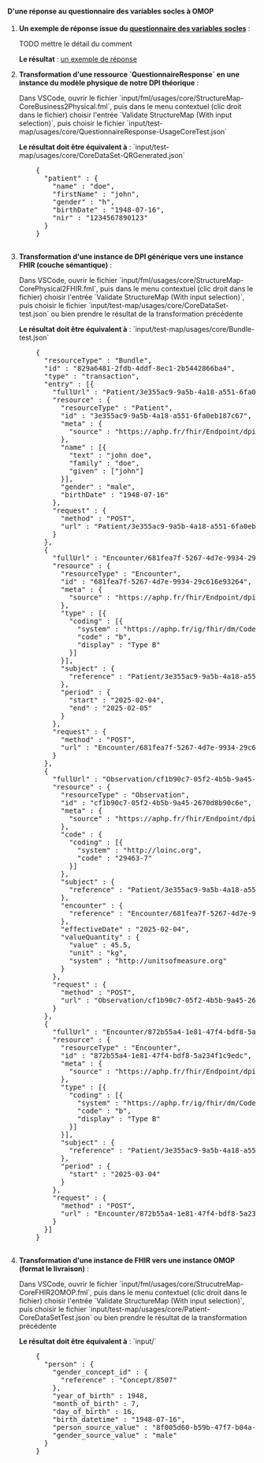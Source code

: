 
#### D'une réponse au questionnaire des variables socles à OMOP

<ol>
  <li>
    <p><b>Un exemple de réponse issue du <a href="Questionnaire-UsageCore.html">questionnaire des variables socles</a></b> :</p>
    <p>TODO mettre le détail du comment</p>
    <p><b>Le résultat</b> : <a href="QuestionnaireResponse-qr-test-usage-core.html">un exemple de réponse</a></p>
  </li>
  <li>
    <p><b>Transformation d'une ressource `QuestionnaireResponse` en une instance du modèle physique de notre DPI théorique</b> :</p>
    <p>Dans VSCode, ouvrir le fichier `input/fml/usages/core/StructureMap-CoreBusiness2Physical.fml`, puis dans le menu contextuel (clic droit dans le fichier) choisir l'entrée `Validate StructureMap (With input selection)`, puis choisir le fichier `input/test-map/usages/core/QuestionnaireResponse-UsageCoreTest.json`</p>
    <p><b>Le résultat doit être équivalent à</b> : `input/test-map/usages/core/CoreDataSet-QRGenerated.json`</p>
    <pre>
    {
      "patient" : {
        "name" : "doe",
        "firstName" : "john",
        "gender" : "h",
        "birthDate" : "1948-07-16",
        "nir" : "1234567890123"
      }
    }
    </pre>
  </li>
  <li>
    <p><b>Transformation d'une instance de DPI générique vers une instance FHIR (couche sémantique)</b> :</p>
    <p>Dans VSCode, ouvrir le fichier `input/fml/usages/core/StructureMap-CorePhysical2FHIR.fml`, puis dans le menu contextuel (clic droit dans le fichier) choisir l'entrée `Validate StructureMap (With input selection)`, puis choisir le fichier `input/test-map/usages/core/CoreDataSet-test.json` ou bien prendre le résultat de la transformation précédente</p>
    <p><b>Le résultat doit être équivalent à</b> : `input/test-map/usages/core/Bundle-test.json`</p>
    <pre>
    {
      "resourceType" : "Bundle",
      "id" : "829a6481-2fdb-4ddf-8ec1-2b5442866ba4",
      "type" : "transaction",
      "entry" : [{
        "fullUrl" : "Patient/3e355ac9-9a5b-4a18-a551-6fa0eb187c67",
        "resource" : {
          "resourceType" : "Patient",
          "id" : "3e355ac9-9a5b-4a18-a551-6fa0eb187c67",
          "meta" : {
            "source" : "https://aphp.fr/fhir/Endpoint/dpi/PatientTable/1"
          },
          "name" : [{
            "text" : "john doe",
            "family" : "doe",
            "given" : ["john"]
          }],
          "gender" : "male",
          "birthDate" : "1948-07-16"
        },
        "request" : {
          "method" : "POST",
          "url" : "Patient/3e355ac9-9a5b-4a18-a551-6fa0eb187c67"
        }
      },
      {
        "fullUrl" : "Encounter/681fea7f-5267-4d7e-9934-29c616e93264",
        "resource" : {
          "resourceType" : "Encounter",
          "id" : "681fea7f-5267-4d7e-9934-29c616e93264",
          "meta" : {
            "source" : "https://aphp.fr/fhir/Endpoint/dpi/SejourTable/1"
          },
          "type" : [{
            "coding" : [{
              "system" : "https://aphp.fr/ig/fhir/dm/CodeSystem/SemanticLayerEncounterType",
              "code" : "b",
              "display" : "Type B"
            }]
          }],
          "subject" : {
            "reference" : "Patient/3e355ac9-9a5b-4a18-a551-6fa0eb187c67"
          },
          "period" : {
            "start" : "2025-02-04",
            "end" : "2025-02-05"
          }
        },
        "request" : {
          "method" : "POST",
          "url" : "Encounter/681fea7f-5267-4d7e-9934-29c616e93264"
        }
      },
      {
        "fullUrl" : "Observation/cf1b90c7-05f2-4b5b-9a45-2670d8b90c6e",
        "resource" : {
          "resourceType" : "Observation",
          "id" : "cf1b90c7-05f2-4b5b-9a45-2670d8b90c6e",
          "meta" : {
            "source" : "https://aphp.fr/fhir/Endpoint/dpi/BiologyTable/1"
          },
          "code" : {
            "coding" : [{
              "system" : "http://loinc.org",
              "code" : "29463-7"
            }]
          },
          "subject" : {
            "reference" : "Patient/3e355ac9-9a5b-4a18-a551-6fa0eb187c67"
          },
          "encounter" : {
            "reference" : "Encounter/681fea7f-5267-4d7e-9934-29c616e93264"
          },
          "effectiveDate" : "2025-02-04",
          "valueQuantity" : {
            "value" : 45.5,
            "unit" : "kg",
            "system" : "http://unitsofmeasure.org"
          }
        },
        "request" : {
          "method" : "POST",
          "url" : "Observation/cf1b90c7-05f2-4b5b-9a45-2670d8b90c6e"
        }
      },
      {
        "fullUrl" : "Encounter/872b55a4-1e81-47f4-bdf8-5a234f1c9edc",
        "resource" : {
          "resourceType" : "Encounter",
          "id" : "872b55a4-1e81-47f4-bdf8-5a234f1c9edc",
          "meta" : {
            "source" : "https://aphp.fr/fhir/Endpoint/dpi/SejourTable/2"
          },
          "type" : [{
            "coding" : [{
              "system" : "https://aphp.fr/ig/fhir/dm/CodeSystem/SemanticLayerEncounterType",
              "code" : "b",
              "display" : "Type B"
            }]
          }],
          "subject" : {
            "reference" : "Patient/3e355ac9-9a5b-4a18-a551-6fa0eb187c67"
          },
          "period" : {
            "start" : "2025-03-04"
          }
        },
        "request" : {
          "method" : "POST",
          "url" : "Encounter/872b55a4-1e81-47f4-bdf8-5a234f1c9edc"
        }
      }]
    }
    </pre>
  </li>
  <li>
    <p><b>Transformation d'une instance de FHIR vers une instance OMOP (format le livraison)</b> :</p>
    <p>Dans VSCode, ouvrir le fichier `input/fml/usages/core/StrucutreMap-CoreFHIR2OMOP.fml`, puis dans le menu contextuel (clic droit dans le fichier) choisir l'entrée `Validate StructureMap (With input selection)`, puis choisir le fichier `input/test-map/usages/core/Patient-CoreDataSetTest.json` ou bien prendre le résultat de la transformation précédente</p>
    <p><b>Le résultat doit être équivalent à</b> : `input/`</p>
    <pre>
    {
      "person" : {
        "gender_concept_id" : {
          "reference" : "Concept/8507"
        },
        "year_of_birth" : 1948,
        "month_of_birth" : 7,
        "day_of_birth" : 16,
        "birth_datetime" : "1948-07-16",
        "person_source_value" : "8f005d60-b59b-47f7-b04a-f877378f8d68",
        "gender_source_value" : "male"
      }
    }
    </pre>
  </li>
</ol>
